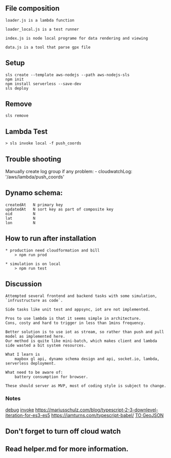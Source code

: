 ## File composition
	
	loader.js is a lambda function
	
	loader_local.js is a test runner
	
	index.js is node local programe for data rendering and viewing
	
	data.js is a tool that parse gpx file
	
## Setup

	sls create --template aws-nodejs --path aws-nodejs-sls
	npm init
	npm install serverless --save-dev
	sls deploy
	
## Remove
	sls remove	
	
## Lambda Test

	> sls invoke local -f push_coords


## Trouble shooting

Manually create log group if any problem:
    - cloudwatchLog: '/aws/lambda/push_coords'

## Dynamo schema:
	createdAt   N primary key  
	updatedAt   N sort key as part of composite key
    oid         N 
    lat         N
    lon         N
    

## How to run after installation

	* production need cloudformation and bill
		> npm run prod
	
	* simulation is on local
		> npm run test 

## Discussion
	Attempted several frontend and backend tasks with some simulation, `infrustructure as code`.
	
	Side tasks like unit test and appsync, iot are not implemented.
	
	Pros to use lambda is that it seems simple in architecture. 
	Cons, costy and hard to trigger in less than 1mins frequency.
	
	Better solution is to use iot as stream, so rather than push and pull model as implemented here.
	Our method is quite like mini-batch, which makes client and lambda side wasted a bit system resources.
	
	What I learn is 
		mapbox gl api, dynamo schema design and api, socket.io, lambda, serverless deployment.
		
	What need to be aware of:
		battery consumption for browser.

	These should server as MVP, most of coding style is subject to change.
	
### Notes

[debug](https://hackernoon.com/running-and-debugging-aws-lambda-functions-locally-with-the-serverless-framework-and-vs-code-a254e2011010)
[invoke](https://serverless.com/framework/docs/providers/aws/cli-reference/invoke-local/)
https://mariusschulz.com/blog/typescript-2-3-downlevel-iteration-for-es3-es5
https://iamturns.com/typescript-babel/
[TO GeoJSON](https://mapbox.github.io/togeojson/)


## Don't forget to turn off cloud watch

## Read helper.md for more information.

